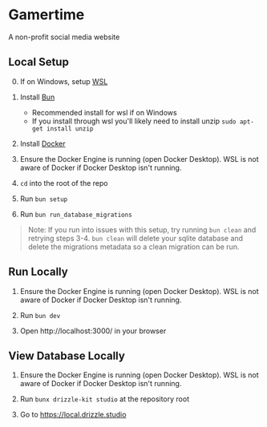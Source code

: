 # Gamertime

A non-profit social media website

## Local Setup

0. If on Windows, setup [WSL](https://learn.microsoft.com/en-us/windows/wsl/install)

1. Install [Bun](https://bun.sh/docs/installation)
    - Recommended install for wsl if on Windows
    - If you install through wsl you'll likely need to install unzip `sudo apt-get install unzip`

2. Install [Docker](https://docs.docker.com/engine/install/)

3. Ensure the Docker Engine is running (open Docker Desktop). WSL is not aware of Docker if Docker Desktop isn't running.

4. `cd` into the root of the repo

5. Run `bun setup`

6. Run `bun run_database_migrations`

> Note: If you run into issues with this setup, try running `bun clean` and retrying steps 3-4. `bun clean` will delete your sqlite database and delete the migrations metadata so a clean migration can be run.

## Run Locally

1. Ensure the Docker Engine is running (open Docker Desktop). WSL is not aware of Docker if Docker Desktop isn't running.

2. Run `bun dev`

3. Open http://localhost:3000/ in your browser

## View Database Locally

1. Ensure the Docker Engine is running (open Docker Desktop). WSL is not aware of Docker if Docker Desktop isn't running.

2. Run `bunx drizzle-kit studio` at the repository root

3. Go to https://local.drizzle.studio
